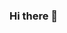 ### Hi there 👋

<!--
**flieckster/flieckster** is a ✨ _special_ ✨ repository because its `README.md` (this file) appears on your GitHub profile.

Here are some ideas to get you started:

- 🔭 I’m currently working HTML & CSS
- 🌱 I’m currently learning HTML & CSS
- 👯 I’m looking to collaborate on ...
- 🤔 I’m looking for help with ...
- 💬 Ask me about ...
- 📫 How to reach me: brianflieck@gmail.com
- 😄 Pronouns: ...
- ⚡ Fun fact: ...
-->
